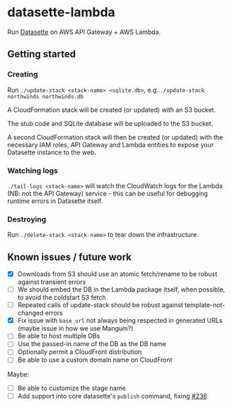 # datasette-lambda

Run [Datasette](https://github.com/simonw/datasette) on AWS API Gateway + AWS Lambda.

## Getting started

### Creating

Run `./update-stack <stack-name> <sqlite.db>`, e.g. `./update-stack northwinds northwinds.db`

A CloudFormation stack will be created (or updated) with an S3 bucket.

The stub code and SQLite database will be uploaded to the S3 bucket.

A second CloudFormation stack will then be created (or updated) with the necessary
IAM roles, API Gateway and Lambda entities to expose your Datasette instance
to the web.

### Watching logs

`./tail-logs <stack-name>` will watch the CloudWatch logs for the Lambda (NB: not the API Gateway) service - this can be useful for debugging runtime errors in Datasette itself.

### Destroying

Run `./delete-stack <stack-name>` to tear down the infrastructure.

## Known issues / future work

- [x] Downloads from S3 should use an atomic fetch/rename to be robust against transient errors
- [ ] We should embed the DB in the Lambda package itself, when possible, to avoid the coldstart S3 fetch
- [ ] Repeated calls of update-stack should be robust against template-not-changed errors
- [x] Fix issue with `base_url` not always being respected in generated URLs (maybe issue in how we use Mangum?)
- [ ] Be able to host multiple DBs
- [ ] Use the passed-in name of the DB as the DB name
- [ ] Optionally permit a CloudFront distribution
- [ ] Be able to use a custom domain name on CloudFront

Maybe:

- [ ] Be able to customize the stage name
- [ ] Add support into core datasette's `publish` command, fixing [#236](https://github.com/simonw/datasette/issues/236)

